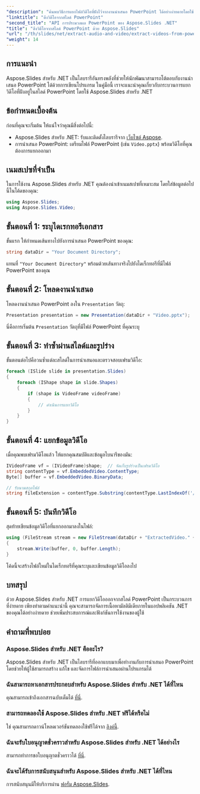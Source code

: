 ```yaml
---
"description": "ค้นพบวิธีการแยกไฟล์วิดีโอที่ฝังไว้จากงานนำเสนอ PowerPoint ได้อย่างง่ายดายโดยใช้ Aspose.Slides สำหรับ .NET คู่มือทีละขั้นตอนที่ครอบคลุมนี้ครอบคลุมทุกอย่างตั้งแต่การตั้งค่าสภาพแวดล้อมของคุณไปจนถึงการบันทึกวิดีโอที่แยกออกมา"
"linktitle": "ดึงวิดีโอจากสไลด์ PowerPoint"
"second_title": "API การประมวลผล PowerPoint ของ Aspose.Slides .NET"
"title": "ดึงวิดีโอจากสไลด์ PowerPoint ด้วย Aspose.Slides"
"url": "/th/slides/net/extract-audio-and-video/extract-videos-from-powerpoint-slides/"
"weight": 14
---
```


## การแนะนำ

Aspose.Slides สำหรับ .NET เป็นไลบรารีอันทรงพลังที่ช่วยให้นักพัฒนาสามารถโต้ตอบกับงานนำเสนอ PowerPoint ได้ด้วยการเขียนโปรแกรม ในคู่มือนี้ เราจะแนะนำคุณเกี่ยวกับกระบวนการแยกวิดีโอที่ฝังอยู่ในสไลด์ PowerPoint โดยใช้ Aspose.Slides สำหรับ .NET 

## ข้อกำหนดเบื้องต้น

ก่อนที่คุณจะเริ่มต้น ให้แน่ใจว่าคุณมีสิ่งต่อไปนี้:

- Aspose.Slides สำหรับ .NET: รับและติดตั้งไลบรารีจาก [เว็บไซต์ Aspose](https://purchase-aspose.com/buy).
- การนำเสนอ PowerPoint: เตรียมไฟล์ PowerPoint (เช่น `Video.pptx`) พร้อมวิดีโอที่คุณต้องการแยกออกมา

## เนมสเปซที่จำเป็น

ในการใช้งาน Aspose.Slides สำหรับ .NET คุณต้องนำเข้าเนมสเปซที่เหมาะสม โดยใส่ข้อมูลต่อไปนี้ในโค้ดของคุณ:

```csharp
using Aspose.Slides;
using Aspose.Slides.Video;
```

## ขั้นตอนที่ 1: ระบุไดเรกทอรีเอกสาร

ขั้นแรก ให้กำหนดเส้นทางไปยังการนำเสนอ PowerPoint ของคุณ:

```csharp
string dataDir = "Your Document Directory";
```

แทนที่ `"Your Document Directory"` พร้อมด้วยเส้นทางจริงไปยังไดเร็กทอรีที่มีไฟล์ PowerPoint ของคุณ

## ขั้นตอนที่ 2: โหลดงานนำเสนอ

โหลดงานนำเสนอ PowerPoint ลงใน `Presentation` วัตถุ:

```csharp
Presentation presentation = new Presentation(dataDir + "Video.pptx");
```

นี่คือการเริ่มต้น `Presentation` วัตถุที่มีไฟล์ PowerPoint ที่คุณระบุ

## ขั้นตอนที่ 3: ทำซ้ำผ่านสไลด์และรูปร่าง

ขั้นตอนต่อไปคือวนซ้ำแต่ละสไลด์ในการนำเสนอและตรวจสอบเฟรมวิดีโอ:

```csharp
foreach (ISlide slide in presentation.Slides)
{
    foreach (IShape shape in slide.Shapes)
    {
        if (shape is VideoFrame videoFrame)
        {
            // ดำเนินการแยกวิดีโอ
        }
    }
}
```

## ขั้นตอนที่ 4: แยกข้อมูลวิดีโอ

เมื่อคุณพบเฟรมวิดีโอแล้ว ให้แยกคุณสมบัติและข้อมูลไบนารีของมัน:

```csharp
IVideoFrame vf = (IVideoFrame)shape;  // จัดเก็บรูปร่างเป็นเฟรมวิดีโอ
string contentType = vf.EmbeddedVideo.ContentType;
Byte[] buffer = vf.EmbeddedVideo.BinaryData;

// รับนามสกุลไฟล์
string fileExtension = contentType.Substring(contentType.LastIndexOf('/') + 1);
```

## ขั้นตอนที่ 5: บันทึกวิดีโอ

สุดท้ายเขียนข้อมูลวิดีโอที่แยกออกมาลงในไฟล์:

```csharp
using (FileStream stream = new FileStream(dataDir + "ExtractedVideo." + fileExtension, FileMode.Create, FileAccess.Write, FileShare.Read))
{
    stream.Write(buffer, 0, buffer.Length);
}
```

โค้ดนี้จะสร้างไฟล์ใหม่ในไดเร็กทอรีที่คุณระบุและเขียนข้อมูลวิดีโอลงไป

## บทสรุป

ด้วย Aspose.Slides สำหรับ .NET การแยกวิดีโอออกจากสไลด์ PowerPoint เป็นกระบวนการที่ง่ายดาย เพียงทำตามคำแนะนำนี้ คุณจะสามารถจัดการเนื้อหามัลติมีเดียภายในแอปพลิเคชัน .NET ของคุณได้อย่างง่ายดาย ช่วยเพิ่มประสบการณ์และฟังก์ชันการใช้งานของผู้ใช้

## คำถามที่พบบ่อย

### Aspose.Slides สำหรับ .NET คืออะไร?
Aspose.Slides สำหรับ .NET เป็นไลบรารีที่ออกแบบมาเพื่อทำงานกับการนำเสนอ PowerPoint โดยช่วยให้ผู้ใช้สามารถสร้าง แก้ไข และจัดการไฟล์การนำเสนอผ่านโปรแกรมได้

### ฉันสามารถหาเอกสารประกอบสำหรับ Aspose.Slides สำหรับ .NET ได้ที่ไหน
คุณสามารถเข้าถึงเอกสารฉบับเต็มได้ [ที่นี่](https://reference-aspose.com/slides/net/).

### สามารถทดลองใช้ Aspose.Slides สำหรับ .NET ฟรีได้หรือไม่
ใช่ คุณสามารถดาวน์โหลดเวอร์ชันทดลองใช้ฟรีได้จาก [ลิงค์นี้](https://releases-aspose.com/).

### ฉันจะรับใบอนุญาตชั่วคราวสำหรับ Aspose.Slides สำหรับ .NET ได้อย่างไร
สามารถทำการขอใบอนุญาตชั่วคราวได้ [ที่นี่](https://purchase-aspose.com/temporary-license/).

### ฉันจะได้รับการสนับสนุนสำหรับ Aspose.Slides สำหรับ .NET ได้ที่ไหน
การสนับสนุนมีให้บริการผ่าน [ฟอรั่ม Aspose.Slides](https://forum-aspose.com/).